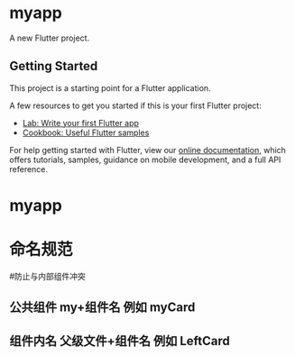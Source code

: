 # myapp

A new Flutter project.

## Getting Started

This project is a starting point for a Flutter application.

A few resources to get you started if this is your first Flutter project:

- [Lab: Write your first Flutter app](https://flutter.io/docs/get-started/codelab)
- [Cookbook: Useful Flutter samples](https://flutter.io/docs/cookbook)

For help getting started with Flutter, view our 
[online documentation](https://flutter.io/docs), which offers tutorials, 
samples, guidance on mobile development, and a full API reference.
# myapp


# 命名规范

#防止与内部组件冲突

## 公共组件 my+组件名 例如 myCard

## 组件内名  父级文件+组件名 例如 LeftCard